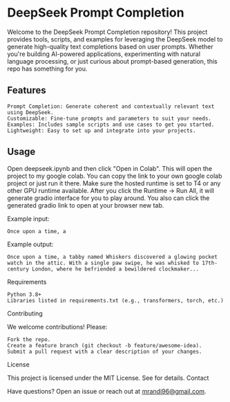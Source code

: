 # DeepSeek Prompt Completion

Welcome to the DeepSeek Prompt Completion repository! This project provides tools, scripts, and examples for leveraging the DeepSeek model to generate high-quality text completions based on user prompts. Whether you're building AI-powered applications, experimenting with natural language processing, or just curious about prompt-based generation, this repo has something for you.
## Features

    Prompt Completion: Generate coherent and contextually relevant text using DeepSeek.
    Customizable: Fine-tune prompts and parameters to suit your needs.
    Examples: Includes sample scripts and use cases to get you started.
    Lightweight: Easy to set up and integrate into your projects.

## Usage

Open deepseek.ipynb and then click "Open in Colab". This will open the project to my google colab. You can copy the link to your own google colab project or just run it there. Make sure the hosted runtime is set to T4 or any other GPU runtime available. After you click the Runtime -> Run All, it will generate gradio interface for you to play around. You also can click the generated gradio link to open at your browser new tab.

Example input:

    Once upon a time, a

Example output:

    Once upon a time, a tabby named Whiskers discovered a glowing pocket watch in the attic. With a single paw swipe, he was whisked to 17th-century London, where he befriended a bewildered clockmaker...

Requirements

    Python 3.8+
    Libraries listed in requirements.txt (e.g., transformers, torch, etc.)

Contributing

We welcome contributions! Please:

    Fork the repo.
    Create a feature branch (git checkout -b feature/awesome-idea).
    Submit a pull request with a clear description of your changes.

License

This project is licensed under the MIT License. See  for details.
Contact

Have questions? Open an issue or reach out at mrandi96@gmail.com.
